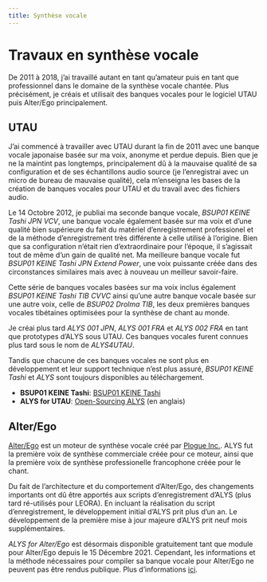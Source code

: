 ```yaml
---
title: Synthèse vocale
---
```


# Travaux en synthèse vocale

De 2011 à 2018, j’ai travaillé autant en tant qu’amateur puis en tant
que professionnel dans le domaine de la synthèse vocale chantée. Plus
précisément, je créais et utilisait des banques vocales pour le
logiciel UTAU puis Alter/Ego principalement.

## UTAU

J’ai commencé à travailler avec UTAU durant la fin de 2011 avec une
banque vocale japonaise basée sur ma voix, anonyme et perdue depuis.
Bien que je ne la maintint pas longtemps, principalement dû à la
mauvaise qualité de sa configuration et de ses échantillons audio
source (je l’enregistrai avec un micro de bureau de mauvaise qualité),
cela m’enseigna les bases de la création de banques vocales pour UTAU
et du travail avec des fichiers audio.

Le 14 Octobre 2012, je publiai ma seconde banque vocale, *BSUP01 KEINE
Tashi JPN VCV*, une banque vocale également basée sur ma voix et d’une
qualité bien supérieure du fait du matériel d’enregistrement
professionel et de la méthode d’enregistrement très différente à celle
utilisé à l’origine. Bien que sa configuration n’était rien
d’extraordinaire pour l’époque, il s’agissait tout de même d’un gain
de qualité net. Ma meilleure banque vocale fut *BSUP01 KEINE Tashi JPN
Extend Power*, une voix puissante créée dans des circonstances
similaires mais avec à nouveau un meilleur savoir-faire.

Cette série de banques vocales basées sur ma voix inclus également
*BSUP01 KEINE Tashi TIB CVVC* ainsi qu’une autre banque vocale basée
sur une autre voix, celle de *BSUP02 Drolma TIB*, les deux premières
banques vocales tibétaines optimisées pour la synthèse de chant au
monde.

Je créai plus tard *ALYS 001 JPN*, *ALYS 001 FRA* et *ALYS 002 FRA* en
tant que prototypes d’ALYS sous UTAU. Ces banques vocales furent
connues plus tard sous le nom de *ALYS4UTAU*.

Tandis que chacune de ces banques vocales ne sont plus en
développement et leur support technique n’est plus assuré, *BSUP01
KEINE Tashi* et *ALYS* sont toujours disponibles au téléchargement.
- **BSUP01 KEINE Tashi**: [BSUP01 KEINE Tashi](keine-tashi.md)
- **ALYS for UTAU**: [Open-Sourcing
  ALYS](https://blog.phundrak.com/open-sourcing-alys/) (en anglais)

## Alter/Ego
[Alter/Ego](https://www.plogue.com/products/alter-ego.html) est un
moteur de synthèse vocale créé par [Plogue
Inc.](https://www.plogue.com/). ALYS fut la première voix de synthèse
commerciale créée pour ce moteur, ainsi que la première voix de
synthèse professionelle francophone créée pour le chant.

Du fait de l’architecture et du comportement d’Alter/Ego, des
changements importants ont dû être apportés aux scripts
d’enregistrement d’ALYS (plus tard ré-utilisés pour LEORA). En
incluant la réalisation du script d’enregistrement, le développement
initial d’ALYS prit plus d’un an. Le développement de la première mise
à jour majeure d’ALYS prit neuf mois supplémentaires.

*ALYS for Alter/Ego* est désormais disponible gratuitement tant que
module pour Alter/Ego depuis le 15 Décembre 2021. Cependant, les
informations et la méthode nécessaires pour compiler sa banque vocale
pour Alter/Ego ne peuvent pas être rendus publique. Plus
d’informations [ici](https://blog.phundrak.com/open-sourcing-alys/).
